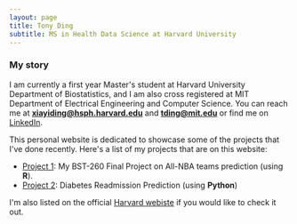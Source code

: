 ```yaml
---
layout: page
title: Tony Ding
subtitle: MS in Health Data Science at Harvard University
---
```


### My story

I am currently a first year Master's student at Harvard University Department of Biostatistics, and I am also cross registered at MIT Department of Electrical Engineering and Computer Science. You can reach me at **xiayiding@hsph.harvard.edu** and **tding@mit.edu** or find me on [LinkedIn](https://www.linkedin.com/in/xiayi-tony-ding-abb112177/).

This personal website is dedicated to showcase some of the projects that I've done recently. Here's a list of my projects that are on this website:

- [Project 1](https://tony-xiayi-ding.github.io/BST260-Final-Project/): My BST-260 Final Project on All-NBA teams prediction (using **R**). 
- [Project 2](https://tony-xiayi-ding.github.io/2022-12-24-diabetes-readmission/): Diabetes Readmission Prediction (using **Python**)


I'm also listed on the official [Harvard webiste](https://www.hsph.harvard.edu/biostatistics/masters-students/) if you would like to check it out.
